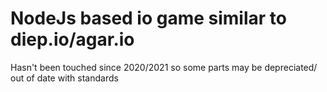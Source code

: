 # NodeJs based io game similar to diep.io/agar.io

Hasn't been touched since 2020/2021 so some parts may be depreciated/ out of date with standards
